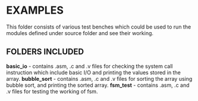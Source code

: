 # EXAMPLES
This folder consists of various test benches which could be used to run the modules defined under source folder and see their working.

## FOLDERS INCLUDED
**basic_io** - contains .asm, .c and .v files for checking the system call instruction which include basic I/O and printing the values stored in the array.
**bubble_sort** - contains .asm, .c and .v files for sorting the array using bubble sort, and printing the sorted array.
**fsm_test** - contains .asm, .c and .v files for testing the working of fsm.
